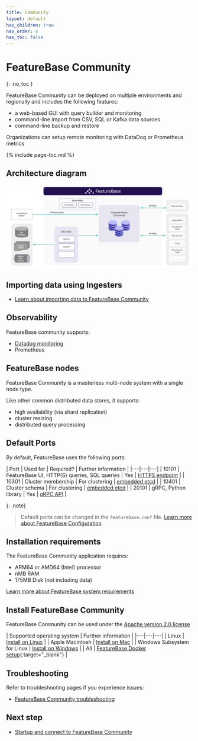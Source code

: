 ```yaml
---
title: Community
layout: default
has_children: true
nav_order: 4
has_toc: false
---
```


# FeatureBase Community
{: .no_toc }

FeatureBase Community can be deployed on multiple environments and regionally and includes the following features:
* a web-based GUI with query builder and monitoring
* command-line import from CSV, SQL or Kafka data sources
* command-line backup and restore

Organizations can setup remote monitoring with DataDog or Prometheus metrics

{% include page-toc.md %}

## Architecture diagram

![FeatureBase Network Architecture Diagram](/assets/images/community/featurebase-architecture-diagram.png "FeatureBase Network Architecture Diagram")

## Importing data using Ingesters

* [Learn about importing data to FeatureBase Community](/docs/community/com-ingest/com-ingest-manage)

## Observability

FeatureBase community supports:

* [Datadog monitoring](/docs/community/com-monitoring/old-datadog)
* Prometheus

## FeatureBase nodes

FeatureBase Community is a masterless multi-node system with a single node type.

Like other common distributed data stores, it supports:
* high availability (via shard replication)
* cluster resizing
* distributed query processing

## Default Ports

By default, FeatureBase uses the following ports:

| Port | Used for | Required? | Further information |
|---|---|---|
| 10101 | FeatureBase UI, HTTP(S) queries, SQL queries | Yes | [HTTPS endpoint](/docs/community/com-api/old-http-endpoint) |
| 10301 | Cluster membership | For clustering | [embedded etcd](https://pkg.go.dev/github.com/coreos/etcd/embed) |
| 10401 | Cluster schema | For clustering | [embedded etcd](https://pkg.go.dev/github.com/coreos/etcd/embed) |
| 20101 | gRPC, Python library | Yes | [gRPC API](/docs/community/com-api/old-grpc-api) |

{: .note}
>Default ports can be changed in the `featurebase.conf` file.
>[Learn more about FeatureBase Configuration](/docs/community/com-config/com-config-home)

## Installation requirements

The FeatureBase Community application requires:

* ARM64 or AMD64 (Intel) processor
* nMB RAM
* 175MB Disk (not including data)

[Learn more about FeatureBase system requirements](/docs/community/com-config/old-size-featurebase-database)

## Install FeatureBase Community

FeatureBase Community can be used under the [Apache version 2.0 license](https://www.apache.org/licenses/LICENSE-2.0.html)

| Supported operating system | Further information |
|---|---|---|
| Linux | [Install on Linux](/docs/community/com-install-linux) |
| Apple Macintosh | [Install on Mac](/docs/community/com-install-mac) |
| Windows Subsystem for Linux | [Install on Windows](/docs/community/com-install-windows) |
| All | [FeatureBase Docker setup](https://www.featurebase.com/blog/featurebase-with-a-simple-docker-deployment){:target="_blank"} |

## Troubleshooting

Refer to troubleshooting pages if you experience issues:

* [FeatureBase Community troubleshooting](/docs/community/com-troubleshooting/com-troubleshooting-home)

## Next step

* [Startup and connect to FeatureBase Community](/docs/community/com-startup-connect)
